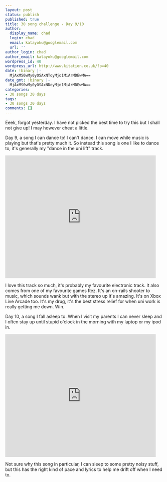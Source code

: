 ```yaml
---
layout: post
status: publish
published: true
title: 30 song challenge - Day 9/10
author:
  display_name: chad
  login: chad
  email: katayoku@googlemail.com
  url: ''
author_login: chad
author_email: katayoku@googlemail.com
wordpress_id: 40
wordpress_url: http://www.kitation.co.uk/?p=40
date: !binary |-
  MjAxMS0wMy0yOSAxNToyMjo1MiArMDEwMA==
date_gmt: !binary |-
  MjAxMS0wMy0yOSAxNDoyMjo1MiArMDEwMA==
categories:
- 30 songs 30 days
tags:
- 30 songs 30 days
comments: []
---
```

<p>Eeek, forgot yesterday. I have not picked the best time to try this but I shall not give up! I may however cheat a little. </p>
<p>Day 9, a song I can dance to! I can't dance. I can move while music is playing but that's pretty much it. So instead this song is one I like to dance to, it's generally my "dance in the uni lift" track.</p>
<p><iframe title="YouTube video player" width="480" height="390" src="http://www.youtube.com/embed/8wJgMzIw88Y?rel=0" frameborder="0" allowfullscreen></iframe></p>
<p>I love this track so much, it's probably my favourite electronic track. It also comes from one of my favourite games Rez. It's an on-rails shooter to music, which sounds wank but with the stereo up it's amazing. It's on Xbox Live Arcade too. It's my drug, it's the best stress relief for when uni work is really getting me down. Win. </p>
<p>Day 10, a song I fall asleep to. When I visit my parents I can never sleep and I often stay up until stupid o'clock in the morning with my laptop or my ipod in. </p>
<p><iframe title="YouTube video player" width="480" height="390" src="http://www.youtube.com/embed/XppCNz5WuQE?rel=0" frameborder="0" allowfullscreen></iframe></p>
<p>Not sure why this song in particular, I can sleep to some pretty noisy stuff, but this has the right kind of pace and lyrics to help me drift off when I need to.</p>
